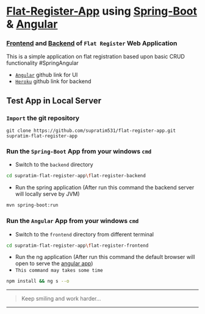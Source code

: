 # [Flat-Register-App](https://registerflat.netlify.app/home) using [Spring-Boot](https://docs.spring.io/spring-boot/docs/current/reference/htmlsingle/) & [Angular](https://angular.io/docs)

### [Frontend](https://registerflat.netlify.app/ "see the UI deployment in netlify") and [Backend](https://registerflat.herokuapp.com/ "see the server deployment in heroku") of `Flat Register` Web Application
This is a simple application on flat registration based upon basic CRUD functionality #SpringAngular

- [`Angular`](https://github.com/supratim531/flat-register-netlify.git "You can git-clone the source code of frontend from this link") github link for UI
- [`Heroku`](https://git.heroku.com/registerflat.git "You can git-clone the source code of backend from this link") github link for backend

## Test App in Local Server

### `Import` the git repository
```terminal
git clone https://github.com/supratim531/flat-register-app.git supratim-flat-register-app
```

### Run the `Spring-Boot` App from your windows `cmd`
- Switch to the `backend` directory
```bash
cd supratim-flat-register-app\flat-register-backend
```
- Run the spring application (After run this command the backend server will locally serve by JVM)
```bash
mvn spring-boot:run
```

### Run the `Angular` App from your windows `cmd`
- Switch to the `frontend` directory from different terminal
```bash
cd supratim-flat-register-app\flat-register-frontend
```
- Run the ng application (After run this command the default browser will open to serve the [angular app](http://localhost:4200 "By default Angular CLI ng serve command uses port 4200 to run the application in localhost"))
- `This command may takes some time`
```bash
npm install && ng s --o
```
***
>Keep smiling and work harder...
***
